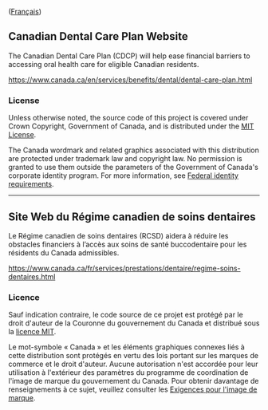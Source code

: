 ([Français](#régime-canadien-de-soins-dentaires))

## Canadian Dental Care Plan Website

The Canadian Dental Care Plan (CDCP) will help ease financial barriers to accessing oral health care for eligible Canadian residents.

https://www.canada.ca/en/services/benefits/dental/dental-care-plan.html

### License

Unless otherwise noted, the source code of this project is covered under Crown Copyright, Government of Canada, and is distributed under the [MIT License](LICENSE).

The Canada wordmark and related graphics associated with this distribution are protected under trademark law and copyright law. No permission is granted to use them outside the parameters of the Government of Canada's corporate identity program. For more information, see [Federal identity requirements](https://www.canada.ca/en/treasury-board-secretariat/topics/government-communications/federal-identity-requirements.html).

______________________

## Site Web du Régime canadien de soins dentaires

Le Régime canadien de soins dentaires (RCSD) aidera à réduire les obstacles financiers à l’accès aux soins de santé buccodentaire pour les résidents du Canada admissibles.

https://www.canada.ca/fr/services/prestations/dentaire/regime-soins-dentaires.html

### Licence

Sauf indication contraire, le code source de ce projet est protégé par le droit d'auteur de la Couronne du gouvernement du Canada et distribué sous la [licence MIT](LICENSE).

Le mot-symbole « Canada » et les éléments graphiques connexes liés à cette distribution sont protégés en vertu des lois portant sur les marques de commerce et le droit d'auteur. Aucune autorisation n'est accordée pour leur utilisation à l'extérieur des paramètres du programme de coordination de l'image de marque du gouvernement du Canada. Pour obtenir davantage de renseignements à ce sujet, veuillez consulter les [Exigences pour l'image de marque](https://www.canada.ca/fr/secretariat-conseil-tresor/sujets/communications-gouvernementales/exigences-image-marque.html).
